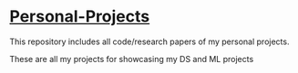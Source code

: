 # <u>Personal-Projects</u>
This repository includes all code/research papers of my personal projects.

These are all my projects for showcasing my DS and ML projects
